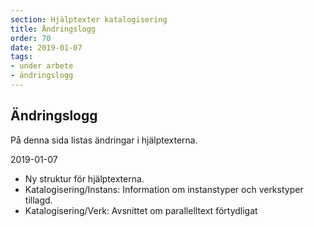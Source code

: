```yaml
---
section: Hjälptexter katalogisering
title: Ändringslogg
order: 70
date: 2019-01-07
tags:
- under arbete
- ändringslogg
--- 
```


## Ändringslogg

På denna sida listas ändringar i hjälptexterna.


2019-01-07

* Ny struktur för hjälptexterna.
* Katalogisering/Instans: Information om instanstyper och verkstyper tillagd.
* Katalogisering/Verk: Avsnittet om parallelltext förtydligat


